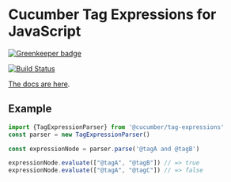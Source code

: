 # Cucumber Tag Expressions for JavaScript

[![Greenkeeper badge](https://badges.greenkeeper.io/cucumber/tag-expressions-javascript.svg)](https://greenkeeper.io/)

[![Build Status](https://travis-ci.org/cucumber/tag-expressions-javascript.svg?branch=master)](https://travis-ci.org/cucumber/tag-expressions-javascript)

[The docs are here](https://cucumber.io/docs/cucumber/api/#tag-expressions).

## Example

```js
import {TagExpressionParser} from '@cucumber/tag-expressions'
const parser = new TagExpressionParser()

const expressionNode = parser.parse('@tagA and @tagB')

expressionNode.evaluate(["@tagA", "@tagB"]) // => true
expressionNode.evaluate(["@tagA", "@tagC"]) // => false
```
